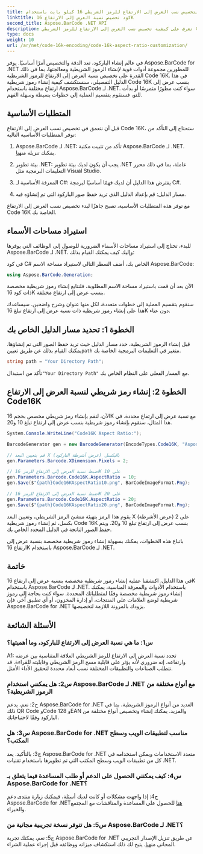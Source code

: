 ```yaml
---
title: قم بتخصيص نسب العرض إلى الارتفاع للرمز الشريطي 16 كيلو بايت باستخدام Aspose.BarCode لـ .NET
linktitle: كود تخصيص نسبة العرض إلى الارتفاع 16K
second_title: Aspose.BarCode .NET API
description: تعرف على كيفية تخصيص نسب العرض إلى الارتفاع للرمز الشريطي Code 16K باستخدام Aspose.BarCode لـ .NET. إنشاء رموز شريطية دقيقة لتطبيقاتك.
type: docs
weight: 10
url: /ar/net/code-16k-encoding/code-16k-aspect-ratio-customization/
---
```

في عالم إنشاء الباركود، تعد الدقة والتخصيص أمرًا أساسيًا. يوفر Aspose.BarCode for .NET للمطورين مجموعة أدوات قوية لإنشاء الرموز الشريطية ومعالجتها، بما في ذلك القدرة على تخصيص نسبة العرض إلى الارتفاع للرموز الشريطية Code 16K. في هذا الدليل التفصيلي، سنستكشف كيفية إنشاء رموز شريطية Code 16K بنسب عرض إلى ارتفاع مختلفة باستخدام Aspose.BarCode لـ .NET. سواء كنت مطورًا متمرسًا أو بدأت للتو، فسنقوم بتقسيم العملية إلى خطوات بسيطة وسهلة الفهم.

## المتطلبات الأساسية

قبل أن نتعمق في تخصيص نسب العرض إلى الارتفاع Code 16K، ستحتاج إلى التأكد من توفر المتطلبات الأساسية التالية:

1.  Aspose.BarCode لـ .NET: تأكد من تثبيت مكتبة Aspose.BarCode لـ .NET. يمكنك تنزيله من[هنا](https://releases.aspose.com/barcode/net/).

2. بيئة تطوير .NET: يجب أن يكون لديك بيئة تطوير .NET عاملة، بما في ذلك محرر التعليمات البرمجية مثل Visual Studio.

3. المعرفة الأساسية لـ C#: يفترض هذا الدليل أن لديك فهمًا أساسيًا لبرمجة C#.

4. مسار الدليل: قم بإعداد الدليل الذي تريد حفظ صور الباركود التي تم إنشاؤه فيه.

مع توفر هذه المتطلبات الأساسية، تصبح جاهزًا لبدء تخصيص نسب العرض إلى الارتفاع Code 16K الخاصة بك.

## استيراد مساحات الأسماء

للبدء، تحتاج إلى استيراد مساحات الأسماء الضرورية للوصول إلى الوظائف التي يوفرها Aspose.BarCode لـ .NET. وإليك كيف يمكنك القيام بذلك:

في كود C# الخاص بك، أضف السطر التالي لاستيراد مساحة الاسم Aspose.BarCode:

```csharp
using Aspose.BarCode.Generation;
```

الآن بعد أن قمت باستيراد مساحة الاسم المطلوبة، فلنتابع إنشاء رموز شريطية مخصصة ذات كود 16K بنسب عرض إلى ارتفاع مختلفة.

سنقوم بتقسيم العملية إلى خطوات متعددة، لكل منها عنوان وشرح واضحين. سيساعدك هذا على إنشاء رموز شريطية ذات نسبة عرض إلى ارتفاع تبلغ 16K دون عناء.

## الخطوة 1: تحديد مسار الدليل الخاص بك

 قبل إنشاء الرموز الشريطية، حدد مسار الدليل حيث تريد حفظ الصور التي تم إنشاؤها. يمكنك القيام بذلك عن طريق تعيين`path` متغير في التعليمات البرمجية الخاصة بك.

```csharp
string path = "Your Directory Path";
```

 تأكد من استبدال`"Your Directory Path"` مع المسار الفعلي على النظام الخاص بك.

## الخطوة 2: إنشاء رمز شريطي لنسبة العرض إلى الارتفاع Code16K

الآن، لنقم بإنشاء رمز شريطي مخصص بحجم 16K مع نسبة عرض إلى ارتفاع محددة. في هذا المثال، سنقوم بإنشاء رموز شريطية بنسب عرض إلى ارتفاع تبلغ 10 و20.

```csharp
System.Console.WriteLine("Code16K Aspect Ratio:");

BarcodeGenerator gen = new BarcodeGenerator(EncodeTypes.Code16K, "Aspose.BarCode");

// قم بتعيين البعد X (عرض أشرطة الباركود) بالبكسل
gen.Parameters.Barcode.XDimension.Pixels = 2;

// اضبط نسبة العرض إلى الارتفاع للرمز 16K على 10
gen.Parameters.Barcode.Code16K.AspectRatio = 10;
gen.Save($"{path}Code16KAspectRatio10.png", BarCodeImageFormat.Png);

// اضبط نسبة العرض إلى الارتفاع للرمز 16K على 20
gen.Parameters.Barcode.Code16K.AspectRatio = 20;
gen.Save($"{path}Code16KAspectRatio20.png", BarCodeImageFormat.Png);
```

يقوم هذا الرمز بتهيئة منشئ الرمز الشريطي، وتعيين البعد X (عرض الأشرطة) على 2 بكسل، ثم إنشاء رموز شريطية Code 16K بنسب عرض إلى ارتفاع تبلغ 10 و20. ويتم حفظ الصور الناتجة في الدليل المحدد الخاص بك.

باتباع هذه الخطوات، يمكنك بسهولة إنشاء رموز شريطية مخصصة بنسبة عرض إلى ارتفاع 16K باستخدام Aspose.BarCode لـ .NET.

## خاتمة

في هذا الدليل، اكتشفنا عملية إنشاء رموز شريطية مخصصة بنسبة عرض إلى ارتفاع 16K باستخدام Aspose.BarCode لـ .NET. باستخدام الأدوات والمعرفة المناسبة، يمكنك إنشاء رموز شريطية مخصصة وفقًا لمتطلباتك المحددة. سواء كنت بحاجة إلى رموز شريطية لوضع العلامات على المنتجات، أو إدارة المخزون، أو أي تطبيق آخر، فإن Aspose.BarCode for .NET يزودك بالمرونة اللازمة لتخصيصها.

## الأسئلة الشائعة

### س1: ما هي نسبة العرض إلى الارتفاع للباركود، وما أهميتها؟

A1: تحدد نسبة العرض إلى الارتفاع للرمز الشريطي العلاقة المتناسبة بين عرضه وارتفاعه. إنه ضروري لأنه يؤثر على قابلية مسح الرمز الشريطي وقابليته للقراءة. قد تتطلب الصناعات والتطبيقات المختلفة نسب أبعاد محددة لتحقيق الأداء الأمثل.

### س2: هل يمكنني استخدام Aspose.BarCode لـ .NET مع أنواع مختلفة من الرموز الشريطية؟

ج2: نعم، يدعم Aspose.BarCode for .NET العديد من أنواع الرموز الشريطية، بما في ذلك QR Code وCode 128 وEAN والمزيد. يمكنك إنشاء وتخصيص أنواع مختلفة من الباركود وفقًا لاحتياجاتك.

### س3: هل Aspose.BarCode for .NET مناسب لتطبيقات الويب وسطح المكتب؟

ج3: بالتأكيد. يعد Aspose.BarCode for .NET متعدد الاستخدامات ويمكن استخدامه في كل من تطبيقات الويب وسطح المكتب التي تم تطويرها باستخدام تقنيات .NET.

### س4: كيف يمكنني الحصول على الدعم أو طلب المساعدة فيما يتعلق بـ Aspose.BarCode for .NET؟

 ج4: إذا واجهت مشكلات أو كانت لديك أسئلة، فيمكنك زيارة منتدى دعم Aspose.BarCode for .NET[هنا](https://forum.aspose.com/c/barcode/13) للحصول على المساعدة والمناقشات مع المجتمع والخبراء.

### س5: هل تتوفر نسخة تجريبية مجانية من Aspose.BarCode لـ .NET؟

 ج5: نعم، يمكنك تجربة Aspose.BarCode for .NET عن طريق تنزيل الإصدار التجريبي المجاني من[هنا](https://releases.aspose.com/). يتيح لك ذلك استكشاف ميزاته ووظائفه قبل إجراء عملية الشراء.

